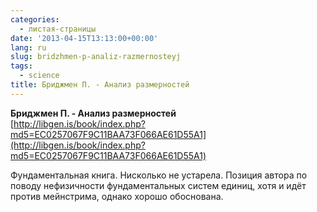 ```yaml
---
categories:
  - листая-страницы
date: '2013-04-15T13:13:00+00:00'
lang: ru
slug: bridzhmen-p-analiz-razmernosteyj
tags:
  - science
title: Бриджмен П. - Анализ размерностей
---
```



**Бриджмен П. - Анализ размерностей**  
[http://libgen.is/book/index.php?md5=EC0257067F9C11BAA73F066AE61D55A1](http://libgen.is/book/index.php?md5=EC0257067F9C11BAA73F066AE61D55A1)  

Фундаментальная книга. Нисколько не устарела. Позиция автора по поводу нефизичности фундаментальных систем единиц, хотя и идёт против мейнстрима, однако хорошо обоснована.